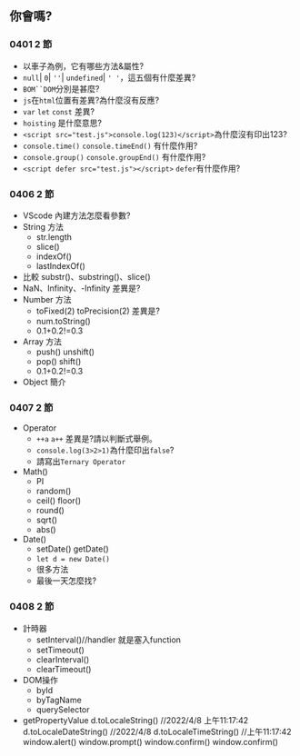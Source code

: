 ## 你會嗎?

### 0401 2 節

- 以車子為例，它有哪些方法&屬性?
- `null`| `0`| `''`| `undefined`| `' '`，這五個有什麼差異?
- `BOM``DOM`分別是甚麼?
- `js`在`html`位置有差異?為什麼沒有反應?
- `var` `let` `const` 差異?
- `hoisting` 是什麼意思?
- `<script src="test.js">console.log(123)</script>`為什麼沒有印出123?
- `console.time()` `console.timeEnd()` 有什麼作用?
- `console.group()` `console.groupEnd()` 有什麼作用?
- `<script defer src="test.js"></script>` `defer`有什麼作用?

### 0406 2 節
- VScode 內建方法怎麼看參數?
- String 方法
    - str.length
    - slice()
    - indexOf()
    - lastIndexOf()
- 比較 substr()、substring()、slice()
- NaN、Infinity、-Infinity 差異是?
- Number 方法
    - toFixed(2) toPrecision(2) 差異是?
    - num.toString()
    - 0.1+0.2!=0.3
- Array 方法
    - push() unshift()
    - pop() shift()
    - 0.1+0.2!=0.3
- Object 簡介
### 0407 2 節
- Operator
    - `++a` `a++` 差異是?請以判斷式舉例。
    - `console.log(3>2>1)`為什麼印出`false`?
    - 請寫出`Ternary Operator`
- Math()
    - PI
    - random()
    - ceil() floor()
    - round()
    - sqrt()
    - abs()
- Date()
    - setDate() getDate()
    - `let d = new Date()`
    - 很多方法
    - 最後一天怎麼找?

### 0408 2 節
- 計時器
    - setInterval()//handler 就是塞入function
    - setTimeout()
    - clearInterval()
    - clearTimeout()
- DOM操作
    - byId
    - byTagName
    - querySelector
- getPropertyValue
d.toLocaleString() //2022/4/8 上午11:17:42
d.toLocaleDateString() //2022/4/8
d.toLocaleTimeString() //上午11:17:42
window.alert()
window.prompt()
window.confirm()
window.confirm()

<!-- ### 想法 -->

<!-- 魔王教你JS資料操作
變數,陣列,物件?

要如何擊敗勇者隊伍呢? 魔王軍隊陣行不好安排...
史萊姆 哥布林 骷髏士兵 地獄犬

攻擊方式: 單體/群體
攻擊順序排序: 有/無

let 先發 = '史萊姆' //單體無排序
let 中鋒 = ['史萊姆','骷髏士兵'] //群體有排序
let 總攻擊 = {left:'地獄犬',right:'哥布林'} //群體無排序
let 長征隊伍 = [
    {left:'地獄犬',right:'哥布林'},
    {left:'史萊姆',right:'骷髏士兵'},
    {left:'史萊姆',right:'史萊姆'}
] //群體有排序=>群體無排序
let 混合型 = {
    alpha: '史萊姆',
    beta: ['史萊姆','骷髏士兵'] ,
    gamma: {left:'地獄犬',right:'哥布林'}
} -->